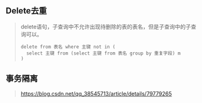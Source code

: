 ## Delete去重

> delete语句，子查询中不允许出现待删除的表的表名，但是子查询中的子查询可以。
>
> ```mysql
> delete from 表名 where 主键 not in (
> 	select 主键 from (select 主键 from 表名 group by 重复字段) m
> )
> ```

## 事务隔离

> https://blog.csdn.net/qq_38545713/article/details/79779265